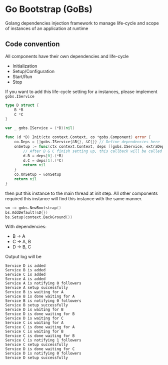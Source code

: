 # Go Bootstrap (GoBs)
Golang dependencies injection framework to manage life-cycle and scope of instances of an application at runtime

## Code convention
All components have their own dependencies and life-cycle
- Initialization
- Setup/Configuration
- Start/Run
- Stop

If you want to add this life-cycle setting for a instances, please implement `gobs.IService`
```go
type D struct {
	B *B
	C *C
}

var _ gobs.IService = (*D)(nil)

func (d *D) Init(ctx context.Context, co *gobs.Component) error {
	co.Deps = []gobs.IService{&B{}, &C{}} // Define dependencies here
	onSetup := func(ctx context.Context, deps []gobs.IService, extraDeps []gobs.CustomService) error {
		// After B & C finish setting up, this callback will be called
		d.B = deps[0].(*B)
		d.C = deps[1].(*C)
		return nil
	}
	co.OnSetup = &onSetup
	return nil
}
```
then put this instance to the main thread at init step. All other components required this instance will find this instance with the same manner.
```go
sm := gobs.NewBootstrap()
bs.AddDefault(&D{})
bs.Setup(context.BackGround())
```
With dependencies:
- B -> A
- C -> A, B
- D -> B, C

Output log will be
```
Service D is added
Service B is added
Service C is added
Service A is added
Service A is notifying 0 followers
Service A setup successfully
Service B is waiting for A
Service B is done waiting for A
Service B is notifying 0 followers
Service B setup successfully
Service D is waiting for B
Service D is done waiting for B
Service D is waiting for C
Service C is waiting for A
Service C is done waiting for A
Service C is waiting for B
Service C is done waiting for B
Service C is notifying 1 followers
Service C setup successfully
Service D is done waiting for C
Service D is notifying 0 followers
Service D setup successfully
```